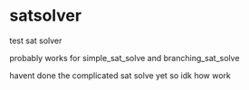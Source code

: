 # satsolver

test sat solver

probably works for simple_sat_solve and branching_sat_solve

havent done the complicated sat solve yet so idk how work